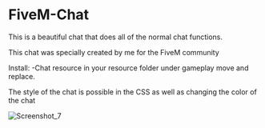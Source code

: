 # FiveM-Chat

This is a beautiful chat that does all of the normal chat functions.

This chat was specially created by me for the FiveM community

Install:
-Chat resource in your resource folder under gameplay move and replace.

The style of the chat is possible in the CSS as well as changing the color of the chat


![Screenshot_7](https://user-images.githubusercontent.com/87772503/131379124-075b0aeb-dafd-4318-af32-cac4fbae84c9.png)

